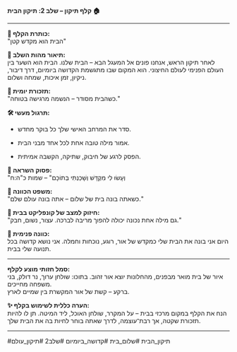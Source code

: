 **קלף תיקון – שלב 2: תיקון הבית 🏠**

---

**🔹 כותרת הקלף:**  
"הבית הוא מקדש קטן"

**🔸 תיאור מהות השלב:**  
לאחר תיקון הראש, אנחנו פונים אל המעגל הבא – הבית שלנו. הבית הוא השער בין העולם הפנימי לעולם החיצוני. הוא המקום שבו מתגשמת הקדושה ביומיום, דרך דיבור, ניקיון, זמן איכות, שמחה ושלום.

**🌟 תזכורת יומית:**  
"כשהבית מסודר – הנשמה מרגישה בטוחה."

**🛠 תרגול מעשי:**

- סדר את המרחב האישי שלך כל בוקר מחדש.
    
- אמור מילה טובה אחת לכל אחד מבני הבית.
    
- הפסק לרגע של חיבוק, שתיקה, הקשבה אמיתית.
    

**📖 פסוק השראה:**  
"וְעָשׂוּ לִי מִקְדָּשׁ וְשָׁכַנְתִּי בְּתוֹכָם" – שמות כ"ה:ח

**🧭 משפט הכוונה:**  
"כשאתה בונה בית של שלום – אתה בונה עולם שלם."

**💬 חיזוק למצב של קונפליקט בבית:**  
"גם מילה אחת נכונה יכולה להפוך מריבה לברכה. עצור, נשום, חבק."

**🎯 כוונה פנימית:**  
היום אני בונה את הבית שלי כמקדש של אור, רוגע, נוכחות וחמלה. אני נושא קדושה בכל תנועה שלי בבית.

---

**סמל חזותי מוצע לקלף:**  
איור של בית מואר מבפנים, מהחלונות יוצא אור זהוב. בתוכו: שולחן ערוך, נר דולק, בני משפחה מחייכים.  
ברקע – קשת של אור המקשרת בין שמיים לארץ.

**✨ הערה כללית לשימוש בקלף:**  
הנח את הקלף במקום מרכזי בבית – על המקרר, שולחן האוכל, ליד המיטה. תן לו להיות תזכורת שקטה, אך רבת־עוצמה, לדרך שאתה בוחר לחיות בה את הבית שלך.

---

#תיקון_הבית #שלום_בית #קדושה_ביומיום #שלב2 #תיקון_עולם